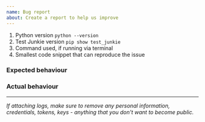 ```yaml
---
name: Bug report
about: Create a report to help us improve
---
```


1. Python version `python --version`
2. Test Junkie version `pip show test_junkie` 
3. Command used, if running via terminal
4. Smallest code snippet that can reproduce the issue

### Expected behaviour

### Actual behaviour

---
*If attaching logs, make sure to remove any personal information, credentials, tokens, keys - anything that you don't
want to become public.*

